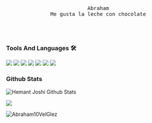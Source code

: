 
<p align="center" >
  <samp>
    Abraham
  <br/> Me gusta la leche con chocolate
  </samp>
  <br/>
  <br/>
  <br/>
  <br/>
</p>

  ### Tools And Languages 🛠

<img src="https://img.shields.io/badge/javascript%20-%23323330.svg?&style=for-the-badge&logo=javascript&logoColor=%23F7DF1E">   <img src="https://img.shields.io/badge/html5%20-%23E34F26.svg?&style=for-the-badge&logo=html5&logoColor=white">   <img src="https://img.shields.io/badge/css3%20-%231572B6.svg?&style=for-the-badge&logo=css3&logoColor=white">   <img src="https://img.shields.io/badge/react%20-%2320232a.svg?&style=for-the-badge&logo=react&logoColor=%2361DAFB">   <img src="https://img.shields.io/badge/bootstrap%20-%23563D7C.svg?&style=for-the-badge&logo=bootstrap&logoColor=white">   <img src="https://img.shields.io/badge/git%20-%23F05033.svg?&style=for-the-badge&logo=git&logoColor=white"/>   <img src="http://img.shields.io/badge/-VS%20Code-000000?style=for-the-badge&logo=Visual-studio-code&logoColor=blue">
  
### Github Stats

![Hemant Joshi Github Stats](https://github-readme-stats.vercel.app/api?username=Abraham10VelGlez&show_icons=true&title_color=fff&icon_color=79ff97&text_color=9f9f9f&bg_color=151515)

<img  float="right" src="https://github-readme-stats.vercel.app/api/top-langs/?username=Abraham10VelGlez&theme=tokyonight&show_icons=true" />

<p><img align="center" src="https://github-readme-streak-stats.herokuapp.com/?user=Abraham10VelGlez&theme=dark&background=0d1117&date_format=M%20j%5B%2C%20Y%5D" alt="Abraham10VelGlez" /></p>
